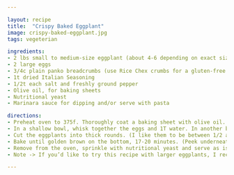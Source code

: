 ```yaml
---

layout: recipe
title:  "Crispy Baked Eggplant"
image: crispy-baked-eggplant.jpg
tags: vegeterian

ingredients:
- 2 lbs small to medium-size eggplant (about 4-6 depending on exact size)
- 2 large eggs
- 3/4c plain panko breadcrumbs (use Rice Chex crumbs for a gluten-free option)
- 1t dried Italian Seasoning
- 1/2t each salt and freshly ground pepper
- Olive oil, for baking sheets
- Nutritional yeast
- Marinara sauce for dipping and/or serve with pasta

directions:
- Preheat oven to 375f. Thoroughly coat a baking sheet with olive oil.  (You may need to use two sheets.)
- In a shallow bowl, whisk together the eggs and 1T water. In another bowl (a pie plate works well), combine the panko or Rice Chex crumbs, Italian seasoning, salt and pepper.
- Cut the eggplants into thick rounds. (I like them to be between 1/2 and 3/4 inches thick so they have time to brown in the oven before they become too soft.) Dip the eggplant slices in the egg mixture, letting the excess drip off. Dredge the dipped slices in the Parmesan mixture, pushing down gently to coat well. Transfer the coated slices to the baking sheet.
- Bake until golden brown on the bottom, 17-20 minutes. (Peek underneath using a spatula; if they aren’t yet golden, give them a few more minutes and check again.) Flip the slices and continue baking until lightly browned on the other side but still slightly firm, about 10 minutes more. All ovens vary, so don’t hesitate to adjust a few minutes either way. You want the first side to be golden brown; then worry more about doneness and texture than getting the second side equally browned. (When pressed for time, I have simply given the tops a quick broil rather than flipping and cooking for the additional 10 minutes.)
- Remove from the oven, sprinkle with nutritional yeast and serve as is or with a side of marinara sauce for dipping. Can also be served over pasta, drizzle the pasta with marinara sauce and top with crispy eggplant.
- Note -> If you’d like to try this recipe with larger eggplants, I recommend placing the slices in a colander and tossing with a half-teaspoon or so of salt. Allow the excess moisture to drain for 20-30 minutes, and then blot dry and proceed as directed.

---
```

